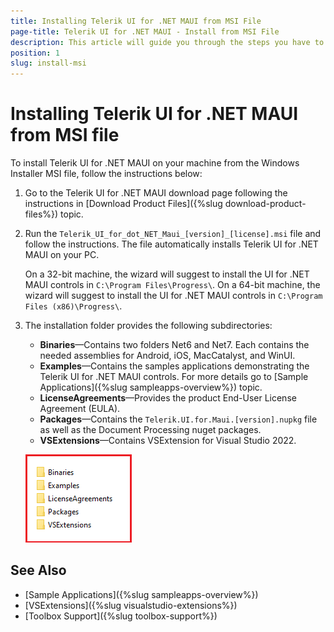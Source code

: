 ```yaml
---
title: Installing Telerik UI for .NET MAUI from MSI File
page-title: Telerik UI for .NET MAUI - Install from MSI File
description: This article will guide you through the steps you have to follow in order to download and install the Telerik UI for .NET MAUI.
position: 1 
slug: install-msi
---
```

# Installing Telerik UI for .NET MAUI from MSI file #

To install Telerik UI for .NET MAUI on your machine from the Windows Installer MSI file, follow the instructions below:

1. Go to the Telerik UI for .NET MAUI download page following the instructions in [Download Product Files]({%slug download-product-files%}) topic.

1. Run the `Telerik_UI_for_dot_NET_Maui_[version]_[license].msi` file and follow the instructions. The file automatically installs Telerik UI for .NET MAUI on your PC.

    On a 32-bit machine, the wizard will suggest to install the UI for .NET MAUI controls in `C:\Program Files\Progress\`. On a 64-bit machine, the wizard will suggest to install the UI for .NET MAUI controls in `C:\Program Files (x86)\Progress\`.

1. The installation folder provides the following subdirectories:

    * **Binaries**&mdash;Contains two folders Net6 and Net7. Each contains the needed assemblies for Android, iOS, MacCatalyst, and WinUI.
    * **Examples**&mdash;Contains the samples applications demonstrating the Telerik UI for .NET MAUI controls. For more details go to [Sample Applications]({%slug sampleapps-overview%}) topic.
    * **LicenseAgreements**&mdash;Provides the product End-User License Agreement (EULA).
    * **Packages**&mdash;Contains the `Telerik.UI.for.Maui.[version].nupkg` file as well as the Document Processing nuget packages.
	* **VSExtensions**&mdash;Contains VSExtension for Visual Studio 2022.

    ![Telerik .NET MAUI Installation Folder](images/telerik-ui-for-maui-installation-folder.png)

## See Also

- [Sample Applications]({%slug sampleapps-overview%})
- [VSExtensions]({%slug visualstudio-extensions%})
- [Toolbox Support]({%slug toolbox-support%})